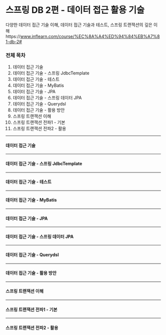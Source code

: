 # 스프링 DB 2편 - 데이터 접근 활용 기술
다양한 데이터 접근 기술 이해, 데이터 접근 기술과 테스트, 스프링 트랜잭션의 깊은 이해https://www.inflearn.com/course/%EC%8A%A4%ED%94%84%EB%A7%81-db-2#

### 전체 목차
1. 데이터 접근 기술
2. 데이터 접근 기술 - 스프링 JdbcTemplate
3. 데이터 접근 기술 - 테스트
4. 데이터 접근 기술 - MyBatis
5. 데이터 접근 기술 - JPA
6. 데이터 접근 기술 - 스프링 데이터 JPA
7. 데이터 접근 기술 - Querydsl
8. 데이터 접근 기술 - 활용 방안
9. 스프링 트랜잭션 이해
10. 스프링 트랜잭션 전파1 - 기본
11. 스프링 트랜잭션 전파2 - 활용
    
---------------
#### 데이터 접근 기술
---------------
#### 데이터 접근 기술 - 스프링 JdbcTemplate
---------------
#### 데이터 접근 기술 - 테스트
---------------
#### 데이터 접근 기술 - MyBatis
---------------
#### 데이터 접근 기술 - JPA
---------------
#### 데이터 접근 기술 - 스프링 데이터 JPA
---------------
#### 데이터 접근 기술 - Querydsl
---------------
#### 데이터 접근 기술 - 활용 방안
---------------
#### 스프링 트랜잭션 이해
---------------
#### 스프링 트랜잭션 전파1 - 기본
---------------
#### 스프링 트랜잭션 전파2 - 활용
